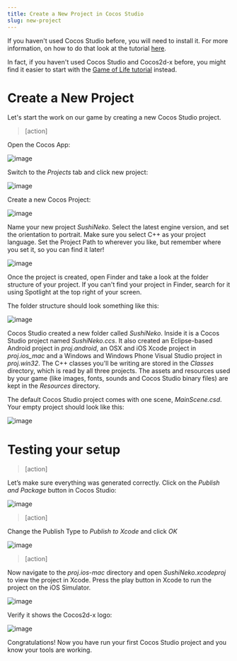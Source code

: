 ```yaml
---
title: Create a New Project in Cocos Studio
slug: new-project
---
```


If you haven't used Cocos Studio before, you will need to install it.  For more information, on how to do that look at the tutorial [here](https://www.makeschool.com/tutorials/learn-cocos-studio-and-c-by-building-the-game-of-life/get-started-with-cocos-studio).

In fact, if you haven't used Cocos Studio and Cocos2d-x before, you might find it easier to start with the [Game of Life tutorial](https://www.makeschool.com/tutorials/learn-cocos-studio-and-c-by-building-the-game-of-life/what-game-of-life) instead.

Create a New Project
======================

Let's start the work on our game by creating a new Cocos Studio project. 

> [action]
> 
Open the Cocos App:
>
![image](cocosapp.png)
>
Switch to the *Projects* tab and click new project:
>
![image](newProject.png)
>
Create a new Cocos Project:
>
![image](newProjectType.png)
>
Name your new project *SushiNeko*. Select the latest engine version, and set the orientation to portrait.  Make sure you select C++ as your project language. Set the Project Path to wherever you like, but remember  where you set it, so you can find it later!
>
![image](newProjectSettings.png)

Once the project is created, open
Finder and take a look at the folder structure of your project. If you
can't find your project in Finder, search for it using Spotlight at the
top right of your screen. 

The folder structure should look something
like this:

![image](directoryStructure.png)

Cocos Studio created a new folder called *SushiNeko*. Inside it
is a Cocos Studio project named *SushiNeko.ccs*.  It also created an Eclipse-based Android project in *proj.android*, an OSX and iOS Xcode project in *proj.ios_mac* and a Windows and Windows Phone Visual Studio project in *proj.win32*. The C++ classes you'll be writing are stored in the *Classes* directory, which is read by all three projects.  The assets and resources used by your game (like images, fonts, sounds and Cocos Studio binary files) are kept in the *Resources* directory.

The default Cocos Studio project comes with one scene, *MainScene.csd*. Your empty project should look like this:

![image](blankNewProject.png)

Testing your setup
======================

> [action]
> 
Let’s make sure everything was generated correctly. Click on the *Publish and Package* button in Cocos Studio:

![image](publishAndPackage.png)

> [action]
> 
Change the Publish Type to *Publish to Xcode* and click *OK*

![image](publishSettings.png)

> [action]
> 
Now navigate to the *proj.ios-mac* directory and open *SushiNeko.xcodeproj* to view the project in Xcode. Press the play button in Xcode to run the project on the iOS Simulator.

![image](runButton.png)

Verify it shows the Cocos2d-x logo:

![image](firstRun.png)

Congratulations! Now you have run your first Cocos Studio project and
you know your tools are working.
